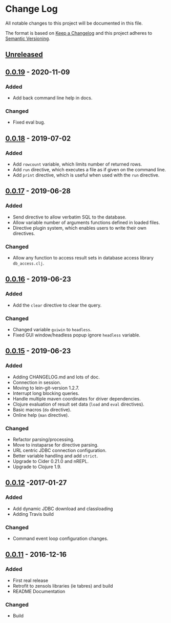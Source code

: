 # Change Log
All notable changes to this project will be documented in this file.

The format is based on [Keep a Changelog](http://keepachangelog.com/)
and this project adheres to [Semantic Versioning](http://semver.org/).


## [Unreleased]


## [0.0.19] - 2020-11-09

### Added
- Add back command line help in docs.
### Changed
- Fixed eval bug.


## [0.0.18] - 2019-07-02
### Added
- Add `rowcount` variable, which limits number of returned rows.
- Add `run` directive, which executes a file as if given on the command line.
- Add `print` directive, which is useful when used with the `run` directive.


## [0.0.17] - 2019-06-28
### Added
- Send directive to allow verbatim SQL to the database.
- Allow variable number of arguments functions defined in loaded files.
- Directive plugin system, which enables users to write their own directives.
### Changed
- Allow any function to access result sets in database access library
  `db_access.clj`.


## [0.0.16] - 2019-06-23
### Added
- Add the `clear` directive to clear the query.
### Changed
- Changed variable `guiwin` to `headless`.
- Fixed GUI window/headless popup ignore `headless` variable.


## [0.0.15] - 2019-06-23
### Added
- Adding CHANGELOG.md and lots of doc.
- Connection in session.
- Moving to lein-git-version 1.2.7.
- Interrupt long blocking queries.
- Handle multiple maven coordinates for driver dependencies.
- Clojure evaluation of result set data (`load` and `eval` directives).
- Basic macros (`do` directive).
- Online help (`man` directive).

### Changed
- Refactor parsing/processing.
- Move to instaparse for directive parsing.
- URL centric JDBC connection configuration.
- Better variable handling and add `strict`.
- Upgrade to Cider 0.21.0 and nREPL.
- Upgrade to Clojure 1.9.


## [0.0.12] -2017-01-27
### Added
- Add dynamic JDBC download and classloading
- Adding Travis build

### Changed
- Command event loop configuration changes.


## [0.0.11] - 2016-12-16
### Added
- First real release
- Retrofit to zensols libraries (ie tabres) and build
- README Documentation

### Changed
- Build


[Unreleased]: https://github.com/plandes/cisql/compare/v0.0.19...HEAD
[0.0.19]: https://github.com/plandes/cisql/compare/v0.0.18...v0.0.19
[0.0.18]: https://github.com/plandes/cisql/compare/v0.0.17...v0.0.18
[0.0.17]: https://github.com/plandes/cisql/compare/v0.0.16...v0.0.17
[0.0.16]: https://github.com/plandes/cisql/compare/v0.0.15...v0.0.16
[0.0.15]: https://github.com/plandes/clj-mkproj/compare/v0.0.12...v0.0.15
[0.0.12]: https://github.com/plandes/clj-mkproj/compare/v0.0.12...v0.0.13
[0.0.11]: https://github.com/plandes/clj-mkproj/compare/v0.0.10...v0.0.11
